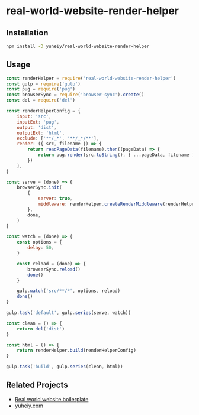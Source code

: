 # real-world-website-render-helper

## Installation

```bash
npm install -D yuheiy/real-world-website-render-helper
```

## Usage

```js
const renderHelper = require('real-world-website-render-helper')
const gulp = require('gulp')
const pug = require('pug')
const browserSync = require('browser-sync').create()
const del = require('del')

const renderHelperConfig = {
    input: 'src',
    inputExt: 'pug',
    output: 'dist',
    outputExt: 'html',
    exclude: ['**/_*', '**/_*/**'],
    render: ({ src, filename }) => {
        return readPageData(filename).then((pageData) => {
            return pug.render(src.toString(), { ...pageData, filename })
        })
    },
}

const serve = (done) => {
    browserSync.init(
        {
            server: true,
            middleware: renderHelper.createRenderMiddleware(renderHelperConfig),
        },
        done,
    )
}

const watch = (done) => {
    const options = {
        delay: 50,
    }

    const reload = (done) => {
        browserSync.reload()
        done()
    }

    gulp.watch('src/**/*', options, reload)
    done()
}

gulp.task('default', gulp.series(serve, watch))

const clean = () => {
    return del('dist')
}

const html = () => {
    return renderHelper.build(renderHelperConfig)
}

gulp.task('build', gulp.series(clean, html))
```

## Related Projects

* [Real world website boilerplate](https://github.com/yuheiy/real-world-website-boilerplate)
* [yuheiy.com](https://github.com/yuheiy/yuheiy.com)
